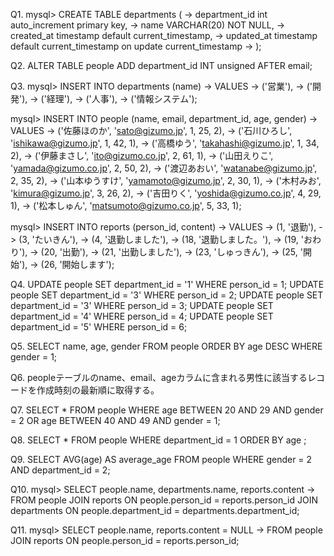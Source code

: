 Q1.
mysql> CREATE TABLE departments (
    -> department_id int auto_increment primary key,
    -> name VARCHAR(20) NOT NULL,
    -> created_at timestamp default current_timestamp,
    -> updated_at timestamp default current_timestamp on update current_timestamp
    -> );

Q2.
ALTER TABLE people ADD department_id INT unsigned AFTER email;

Q3.
mysql> INSERT INTO departments (name)
    -> VALUES
    -> ('営業'),
    -> ('開発'),
    -> ('経理'),
    -> ('人事'),
    -> ('情報システム');


mysql> INSERT INTO people (name, email, department_id, age, gender)
    -> VALUES
    -> ('佐藤ほのか', 'sato@gizumo.jp', 1, 25, 2),
    -> ('石川ひろし', 'ishikawa@gizumo.jp', 1, 42, 1),
    -> ('高橋ゆう', 'takahashi@gizumo.jp', 1, 34, 2),
    -> ('伊藤まさし', 'ito@gizumo.co.jp', 2, 61, 1),
    -> ('山田えりこ', 'yamada@gizumo.co.jp', 2, 50, 2),
    -> ('渡辺あおい', 'watanabe@gizumo.jp', 2, 35, 2),
    -> ('山本ゆうすけ', 'yamamoto@gizumo.jp', 2, 30, 1),
    -> ('木村みお', 'kimura@gizumo.jp', 3, 26, 2),
    -> ('吉田りく', 'yoshida@gizumo.co.jp', 4, 29, 1),
    -> ('松本しゅん', 'matsumoto@gizumo.co.jp', 5, 33, 1);

mysql> INSERT INTO reports (person_id, content)
    -> VALUES
    -> (1, '退勤'),
    -> (3, 'たいきん'),
    -> (4, '退勤しました'),
    -> (18, '退勤しました。'),
    -> (19, 'おわり'),
    -> (20, '出勤'),
    -> (21, '出勤しました'),
    -> (23, 'しゅっきん'),
    -> (25, '開始'),
    -> (26, '開始します');

Q4.
UPDATE people SET department_id = '1' WHERE person_id = 1;
UPDATE people SET department_id = '3' WHERE person_id = 2;
UPDATE people SET department_id = '3' WHERE person_id = 3;
UPDATE people SET department_id = '4' WHERE person_id = 4;
UPDATE people SET department_id = '5' WHERE person_id = 6;

Q5.
SELECT name, age, gender FROM people ORDER BY age DESC WHERE gender = 1;

Q6.
peopleテーブルのname、email、ageカラムに含まれる男性に該当するレコードを作成時刻の最新順に取得する。

Q7.
SELECT * FROM people WHERE age BETWEEN 20 AND 29 AND gender = 2 OR age BETWEEN 40 AND 49 AND gender = 1;

Q8.
SELECT * FROM people WHERE department_id = 1 ORDER BY age ;

Q9.
SELECT AVG(age) AS average_age FROM people WHERE gender = 2 AND department_id = 2;

Q10.
mysql> SELECT people.name, departments.name, reports.content
    -> FROM people JOIN reports ON people.person_id = reports.person_id JOIN departments ON people.department_id = departments.department_id;

Q11.
mysql> SELECT people.name, reports.content = NULL
    -> FROM people JOIN reports ON people.person_id = reports.person_id;